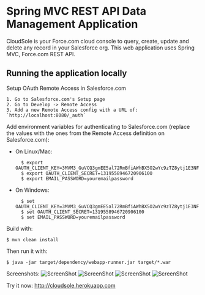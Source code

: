 # Spring MVC REST API Data Management Application

CloudSole is your Force.com cloud console to query, create, update and delete any record in your Salesforce org. This web application uses Spring MVC, Force.com REST API.

## Running the application locally

Setup OAuth Remote Access in Salesforce.com

    1. Go to Salesforce.com's Setup page
    2. Go to Develop -> Remote Access
    3. Add a new Remote Access config with a URL of: `http://localhost:8080/_auth`

Add environment variables for authenticating to Salesforce.com (replace the values with the ones from the Remote Access definition on Salesforce.com):

- On Linux/Mac:

        $ export OAUTH_CLIENT_KEY=3MVM3_GuVCQ3gmEE5al72RmBfiAWhBX5O2wYc9zTZ8ytj1E3NF7grV_G99OxTyEcY71Tc46TOvzK_rzoyYYPk
        $ export OAUTH_CLIENT_SECRET=1319558946720906100
        $ export EMAIL_PASSWORD=youremailpassword

- On Windows:

        $ set OAUTH_CLIENT_KEY=3MVM3_GuVCQ3gmEE5al72RmBfiAWhBX5O2wYc9zTZ8ytj1E3NF7grV_G99OxTyEcY71Tc46TOvzK_rzoyYYPk
        $ set OAUTH_CLIENT_SECRET=1319558946720906100
        $ set EMAIL_PASSWORD=youremailpassword

Build with:

    $ mvn clean install

Then run it with:

    $ java -jar target/dependency/webapp-runner.jar target/*.war

Screenshots:
    ![ScreenShot](https://github.com/thysmichels/cloudsole-force-dot-com-data-management/raw/master/img/CloudSole%20Force.com%20Data%20Management.png "Login Screen")
    ![ScreenShot](https://github.com/thysmichels/cloudsole-force-dot-com-data-management/raw/master/img/CloudSole%20Data%20Management%202.png "SOQL Query Screen")
    ![ScreenShot](https://github.com/thysmichels/cloudsole-force-dot-com-data-management/raw/master/img/CloudSole%20Data%20Management%203.png "Table SOQL Query Screen")
    ![ScreenShot](https://github.com/thysmichels/cloudsole-force-dot-com-data-management/raw/master/img/CloudSole%20Data%20Management%205.png "Edit Screen")


Try it now: http://cloudsole.herokuapp.com


